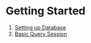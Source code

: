 # Getting Started

1. [Setting up Database](DatabaseUsage.md)
2. [Basic Query Session](BasicQuerySession.md)